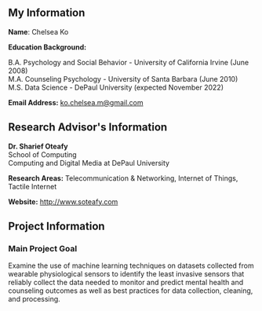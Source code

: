 ## My Information

**Name**: Chelsea Ko  

**Education Background:**   
  
B.A. Psychology and Social Behavior - University of California Irvine (June 2008)  
M.A. Counseling Psychology - University of Santa Barbara (June 2010)  
M.S. Data Science - DePaul University (expected November 2022)  
  
**Email Address:** ko.chelsea.m@gmail.com  

## Research Advisor's Information  

**Dr. Sharief Oteafy**  
School of Computing  
Computing and Digital Media at DePaul University

**Research Areas:** Telecommunication & Networking, Internet of Things, Tactile Internet  

**Website:** http://www.soteafy.com  

## Project Information  

### Main Project Goal  

Examine the use of machine learning techniques on datasets collected from wearable physiological sensors to identify the least invasive sensors that reliably collect the data needed to monitor and predict mental health and counseling outcomes as well as best practices for data collection, cleaning, and processing.

